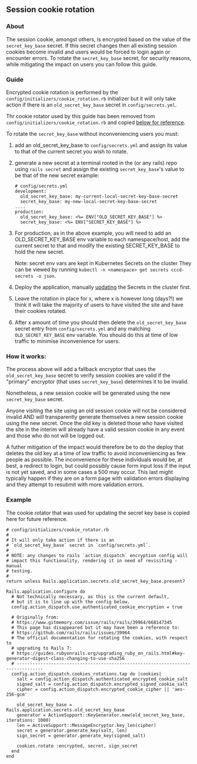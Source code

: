 ## Session cookie rotation

### About

The session cookie, amongst others, is encrypted based on the value of the `secret_key_base` secret. If this
secret changes then all existing session cookies become invalid and users would be forced to login again or
encounter errors. To rotate the `secret_key_base` secret, for security reasons, while mitigating the impact
on users you can follow this guide.

### Guide

Encrypted cookie rotation is performed by the `config/initializers/cookie_rotation.rb` initializer
but it will only take action if there is an `old_secret_key_base` secret in `config/secrets.yml`.

Thr cookie rotator used by this guide has been removed from `config/initializers/cookie_rotation.rb` and copied [below for reference](#example).

To rotate the `secret_key_base` without inconveniencing users you must:

1. add an old_secret_key_base to `config/secrets.yml`
   and assign its value to that of the current secret
   you wish to rotate.

2. generate a new secret at a terminal rooted in the
   (or any rails) repo using `rails secret` and assign
   the existing `secret_key_base`'s value to be that
   of the new secret
   example:
   ```
   # config/secrets.yml
   development:
     old_secret_key_base: my-current-local-secret-key-base-secret
     secret_key_base: my-new-local-secret-key-base-secret
   ....
   production:
     old_secret_key_base: <%= ENV["OLD_SECRET_KEY_BASE"] %>
     secret_key_base: <%= ENV["SECRET_KEY_BASE"] %>
   ```

3. For production, as in the above example, you will need to
   add an OLD_SECRET_KEY_BASE env variable to each namespace/host,
   add the current secret to that and modify the existing
   SECRET_KEY_BASE to hold the new secret.

   Note: secret env vars are kept in Kubernetes Secrets on the cluster
   They can be viewed by running `kubectl -n <namespace> get secrets cccd-secrets -o json`.

4. Deploy the application, manually [updating](https://user-guide.cloud-platform.service.justice.gov.uk/documentation/deploying-an-app/add-secrets-to-deployment.html#adding-a-secret-to-an-application) the Secrets in the cluster first. 

5. Leave the rotation in place for x, where x is however
   long (days?!) we think it will take the majority of
   users to have visited the site and have their cookies rotated.

6. After x amount of time you should then delete the
   `old_secret_key_base` secret entry from `config/secrets.yml`
   and any matching `OLD_SECRET_KEY_BASE` env variable. You
   should do this at time of low traffic to minimise
   inconvenience for users.

### How it works:
  The process above will add a fallback encryptor that uses
  the `old_secret_key_base` secret to verify session cookies
  are valid if the "primary" encryptor (that uses `secret_key_base`)
  determines it to be invalid.

  Nonetheless, a new session cookie will be generated using
  the new `secret_key_base` secret.

  Anyone visiting the site using an old session cookie
  will not be considered invalid AND will transparently generate
  themselves a new session cookie using the new secret.
  Once the old key is deleted those who have visited the site in
  the interim will already have a valid session cookie in any event
  and those who do not will be logged out.

  A futher mitigation of the impact would therefore be to do
  the deploy that deletes the old key at a time of low traffic
  to avoid inconveniencing as few people as possible. The inconvenience
  for these individuals would be, at best, a redirect to login, but could
  possibly cause form input loss if the input is not yet saved, and in
  some cases a 500 may occur. This last might typically happen if they
  are on a form page with validation errors displaying and they
  attempt to resubmit with more validation errors.

### Example

The cookie rotator that was used for updating the secret key base is copied here for future reference.

```
# config/initializers/cookie_rotator.rb
#
# It will only take action if there is an
# `old_secret_key_base` secret in `config/secrets.yml`.
#
# NOTE: any changes to rails `action_dispatch` encryption config will
# impact this functionality, rendering it in need of revisiting - manual
# testing.
#
return unless Rails.application.secrets.old_secret_key_base.present?

Rails.application.configure do
  # Not technically necessary, as this is the current default,
  # but it is to line up with the config below.
  config.action_dispatch.use_authenticated_cookie_encryption = true

  # Originally from:
  # https://www.gitmemory.com/issue/rails/rails/39964/668147345
  # This page has disappeared but it may have been a reference to:
  # https://github.com/rails/rails/issues/39964
  # The official documentation for rotating the cookies, with respect to
  # upgrading to Rails 7:
  # https://guides.rubyonrails.org/upgrading_ruby_on_rails.html#key-generator-digest-class-changing-to-use-sha256
  # --------------------------------------------------------------------------------
  config.action_dispatch.cookies_rotations.tap do |cookies|
    salt = config.action_dispatch.authenticated_encrypted_cookie_salt
    signed_salt = config.action_dispatch.encrypted_signed_cookie_salt
    cipher = config.action_dispatch.encrypted_cookie_cipher || 'aes-256-gcm'

    old_secret_key_base = Rails.application.secrets.old_secret_key_base
    generator = ActiveSupport::KeyGenerator.new(old_secret_key_base, iterations: 1000)
    len = ActiveSupport::MessageEncryptor.key_len(cipher)
    secret = generator.generate_key(salt, len)
    sign_secret = generator.generate_key(signed_salt)

    cookies.rotate :encrypted, secret, sign_secret
  end
end
```
